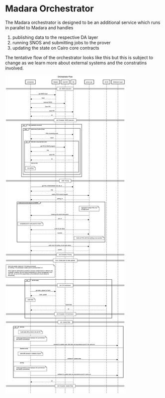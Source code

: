 # Madara Orchestrator

The Madara orchestrator is designed to be an additional service which runs in
parallel to Madara and handles

1. publishing data to the respective DA layer
2. running SNOS and submitting jobs to the prover
3. updating the state on Cairo core contracts

The tentative flow of the orchestrator looks like this but this is subject to
change as we learn more about external systems and the constratins involved.

![orchestrator_da_sequencer_diagram](./docs/orchestrator_da_sequencer_diagram.png)
